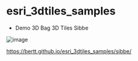# esri_3dtiles_samples

- Demo 3D Bag 3D Tiles Sibbe

![image](https://github.com/bertt/esri_3dtiles_samples/assets/538812/31f010f1-9230-43b2-9e3f-f0cc4dfe1d25)

https://bertt.github.io/esri_3dtiles_samples/sibbe/
